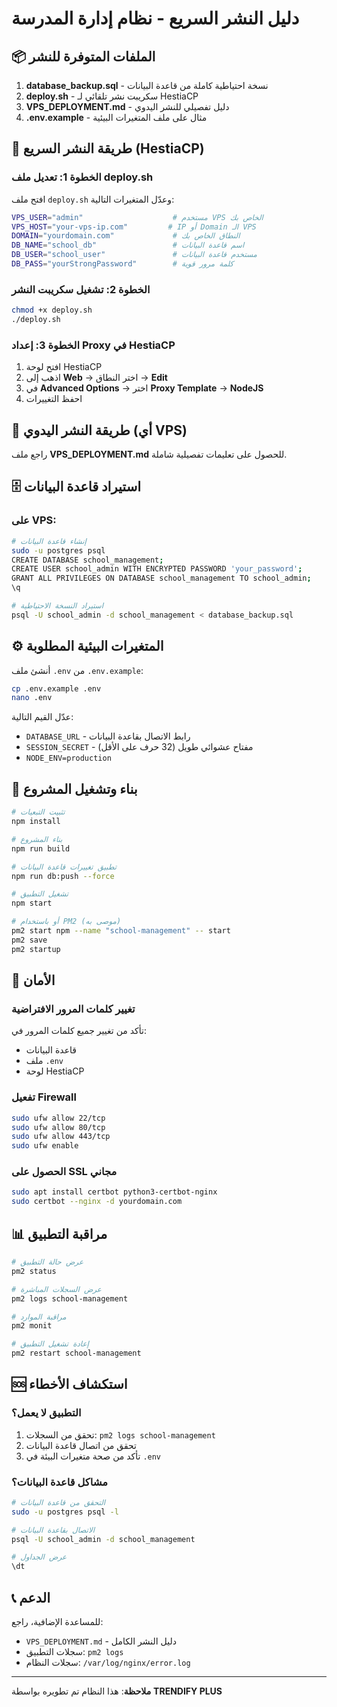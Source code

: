# دليل النشر السريع - نظام إدارة المدرسة

## 📦 الملفات المتوفرة للنشر

1. **database_backup.sql** - نسخة احتياطية كاملة من قاعدة البيانات
2. **deploy.sh** - سكريبت نشر تلقائي لـ HestiaCP
3. **VPS_DEPLOYMENT.md** - دليل تفصيلي للنشر اليدوي
4. **.env.example** - مثال على ملف المتغيرات البيئية

## 🚀 طريقة النشر السريع (HestiaCP)

### الخطوة 1: تعديل ملف deploy.sh

افتح ملف `deploy.sh` وعدّل المتغيرات التالية:

```bash
VPS_USER="admin"                    # مستخدم VPS الخاص بك
VPS_HOST="your-vps-ip.com"         # IP أو Domain الـ VPS
DOMAIN="yourdomain.com"             # النطاق الخاص بك
DB_NAME="school_db"                 # اسم قاعدة البيانات
DB_USER="school_user"               # مستخدم قاعدة البيانات
DB_PASS="yourStrongPassword"        # كلمة مرور قوية
```

### الخطوة 2: تشغيل سكريبت النشر

```bash
chmod +x deploy.sh
./deploy.sh
```

### الخطوة 3: إعداد Proxy في HestiaCP

1. افتح لوحة HestiaCP
2. اذهب إلى **Web** → اختر النطاق → **Edit**
3. في **Advanced Options** → اختر **Proxy Template** → **NodeJS**
4. احفظ التغييرات

## 📝 طريقة النشر اليدوي (أي VPS)

راجع ملف **VPS_DEPLOYMENT.md** للحصول على تعليمات تفصيلية شاملة.

## 🗄️ استيراد قاعدة البيانات

### على VPS:

```bash
# إنشاء قاعدة البيانات
sudo -u postgres psql
CREATE DATABASE school_management;
CREATE USER school_admin WITH ENCRYPTED PASSWORD 'your_password';
GRANT ALL PRIVILEGES ON DATABASE school_management TO school_admin;
\q

# استيراد النسخة الاحتياطية
psql -U school_admin -d school_management < database_backup.sql
```

## ⚙️ المتغيرات البيئية المطلوبة

أنشئ ملف `.env` من `.env.example`:

```bash
cp .env.example .env
nano .env
```

عدّل القيم التالية:
- `DATABASE_URL` - رابط الاتصال بقاعدة البيانات
- `SESSION_SECRET` - مفتاح عشوائي طويل (32 حرف على الأقل)
- `NODE_ENV=production`

## 🔧 بناء وتشغيل المشروع

```bash
# تثبيت التبعيات
npm install

# بناء المشروع
npm run build

# تطبيق تغييرات قاعدة البيانات
npm run db:push --force

# تشغيل التطبيق
npm start

# أو باستخدام PM2 (موصى به)
pm2 start npm --name "school-management" -- start
pm2 save
pm2 startup
```

## 🔐 الأمان

### تغيير كلمات المرور الافتراضية
تأكد من تغيير جميع كلمات المرور في:
- قاعدة البيانات
- ملف `.env`
- لوحة HestiaCP

### تفعيل Firewall

```bash
sudo ufw allow 22/tcp
sudo ufw allow 80/tcp
sudo ufw allow 443/tcp
sudo ufw enable
```

### الحصول على SSL مجاني

```bash
sudo apt install certbot python3-certbot-nginx
sudo certbot --nginx -d yourdomain.com
```

## 📊 مراقبة التطبيق

```bash
# عرض حالة التطبيق
pm2 status

# عرض السجلات المباشرة
pm2 logs school-management

# مراقبة الموارد
pm2 monit

# إعادة تشغيل التطبيق
pm2 restart school-management
```

## 🆘 استكشاف الأخطاء

### التطبيق لا يعمل؟

1. تحقق من السجلات: `pm2 logs school-management`
2. تحقق من اتصال قاعدة البيانات
3. تأكد من صحة متغيرات البيئة في `.env`

### مشاكل قاعدة البيانات؟

```bash
# التحقق من قاعدة البيانات
sudo -u postgres psql -l

# الاتصال بقاعدة البيانات
psql -U school_admin -d school_management

# عرض الجداول
\dt
```

## 📞 الدعم

للمساعدة الإضافية، راجع:
- `VPS_DEPLOYMENT.md` - دليل النشر الكامل
- سجلات التطبيق: `pm2 logs`
- سجلات النظام: `/var/log/nginx/error.log`

---

**ملاحظة**: هذا النظام تم تطويره بواسطة **TRENDIFY PLUS**
